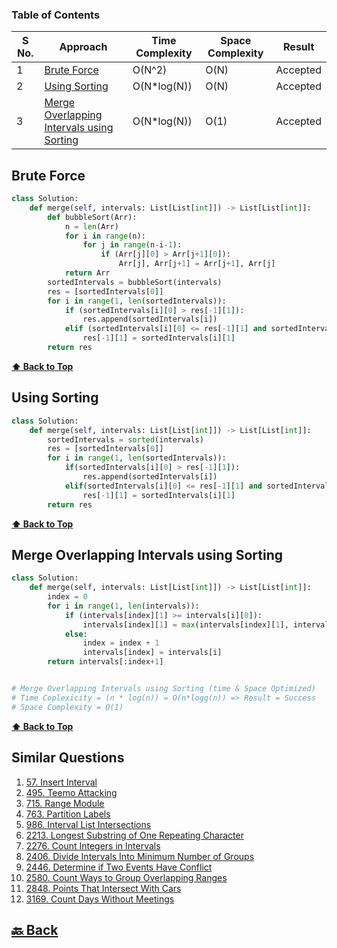 ### Table of Contents

| S No. | Approach                                                                                | Time Complexity | Space Complexity | Result   |
| ----- | --------------------------------------------------------------------------------------- | --------------- | ---------------- | -------- |
| 1     | [Brute Force](#Brute-Force)                                                             | O(N^2)          | O(N)             | Accepted |
| 2     | [Using Sorting](#Using-Sorting)                                                         | O(N*log(N))     | O(N)             | Accepted |
| 3     | [Merge Overlapping Intervals using Sorting](#Merge-Overlapping-Intervals-using-Sorting) | O(N*log(N))     | O(1)             | Accepted |

### <h2>Brute Force</h2>

```py
class Solution:
    def merge(self, intervals: List[List[int]]) -> List[List[int]]:
        def bubbleSort(Arr):
            n = len(Arr)
            for i in range(n):
                for j in range(n-i-1):
                    if (Arr[j][0] > Arr[j+1][0]):
                        Arr[j], Arr[j+1] = Arr[j+1], Arr[j]
            return Arr
        sortedIntervals = bubbleSort(intervals)
        res = [sortedIntervals[0]]
        for i in range(1, len(sortedIntervals)):
            if (sortedIntervals[i][0] > res[-1][1]):
                res.append(sortedIntervals[i])
            elif (sortedIntervals[i][0] <= res[-1][1] and sortedIntervals[i][1] > res[-1][1]):
                res[-1][1] = sortedIntervals[i][1]
        return res
```

**[⬆ Back to Top](#table-of-contents)**

### <h2>Using Sorting</h2>

```py
class Solution:
    def merge(self, intervals: List[List[int]]) -> List[List[int]]:
        sortedIntervals = sorted(intervals)
        res = [sortedIntervals[0]]
        for i in range(1, len(sortedIntervals)):
            if(sortedIntervals[i][0] > res[-1][1]):
                res.append(sortedIntervals[i])
            elif(sortedIntervals[i][0] <= res[-1][1] and sortedIntervals[i][1] > res[-1][1]):
                res[-1][1] = sortedIntervals[i][1]
        return res
```

**[⬆ Back to Top](#table-of-contents)**

### <h2>Merge Overlapping Intervals using Sorting</h2>

```py
class Solution:
    def merge(self, intervals: List[List[int]]) -> List[List[int]]:
        index = 0
        for i in range(1, len(intervals)):
            if (intervals[index][1] >= intervals[i][0]):
                intervals[index][1] = max(intervals[index][1], intervals[i][1])
            else:
                index = index + 1
                intervals[index] = intervals[i]
        return intervals[:index+1]


# Merge Overlapping Intervals using Sorting (time & Space Optimized)
# Time Coplexicity = (n * log(n)) = O(n*logg(n)) => Result = Success
# Space Complexity = O(1)
```

**[⬆ Back to Top](#table-of-contents)**

<h2>Similar Questions</h2>

1. <a href="https://leetcode.com/problems/insert-interval/description/">57. Insert Interval</a>
2. <a href="https://leetcode.com/problems/teemo-attacking/description/">495. Teemo Attacking</a>
3. <a href="https://leetcode.com/problems/range-module/description/">715. Range Module</a>
4. <a href="https://leetcode.com/problems/partition-labels/description/">763. Partition Labels</a>
5. <a href="https://leetcode.com/problems/interval-list-intersections/description/">986. Interval List Intersections</a>
6. <a href="https://leetcode.com/problems/longest-substring-of-one-repeating-character/description/">2213. Longest Substring of One Repeating Character</a>
7. <a href="https://leetcode.com/problems/count-integers-in-intervals/description/">2276. Count Integers in Intervals</a>
8. <a href="https://leetcode.com/problems/divide-intervals-into-minimum-number-of-groups/description/">2406. Divide Intervals Into Minimum Number of Groups</a>
9. <a href="https://leetcode.com/problems/determine-if-two-events-have-conflict/description/">2446. Determine if Two Events Have Conflict</a>
10. <a href="https://leetcode.com/problems/count-ways-to-group-overlapping-ranges/description/">2580. Count Ways to Group Overlapping Ranges</a>
11. <a href="https://leetcode.com/problems/points-that-intersect-with-cars/description/">2848. Points That Intersect With Cars</a>
12. <a href="https://leetcode.com/problems/count-days-without-meetings/description/">3169. Count Days Without Meetings</a>



<h2><a href="https://github.com/sanjay9616/Striver-180/blob/master/README.md"> 🔙 Back</a></h2>
